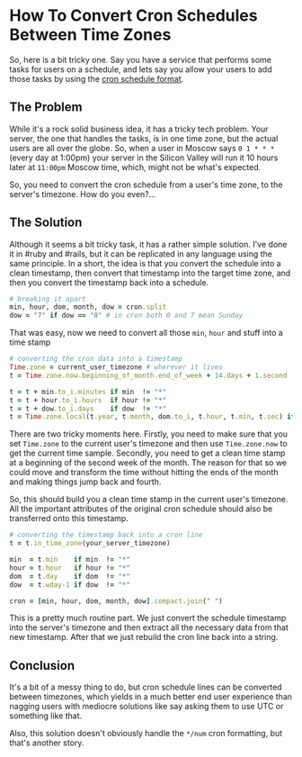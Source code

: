 # How To Convert Cron Schedules Between Time Zones

So, here is a bit tricky one. Say you have a service that performs some tasks for users on a schedule, and lets say you allow your users to add those tasks by using the [cron schedule format](http://en.wikipedia.org/wiki/Cron).

## The Problem

While it's a rock solid business idea, it has a tricky tech problem. Your server, the one that handles the tasks, is in one time zone, but the actual users are all over the globe. So, when a user in Moscow says `0 1 * * *` (every day at 1:00pm) your server in the  Silicon Valley will run it 10 hours later at `11:00pm` Moscow time, which, might not be what's expected.

So, you need to convert the cron schedule from a user's time zone, to the server's timezone. How do you even?...

## The Solution

Although it seems a bit tricky task, it has a rather simple solution. I've done it in #ruby and #rails, but it can be replicated in any language using the same principle. In a short, the idea is that you convert the schedule into a clean timestamp, then convert that timestamp into the target time zone, and then you convert the timestamp back into a schedule.

```ruby
# breaking it apart
min, hour, dom, month, dow = cron.split
dow = "7" if dow == "0" # in cron both 0 and 7 mean Sunday
```

That was easy, now we need to convert all those `min`, `hour` and stuff into a time stamp

```ruby
# converting the cron data into a timestamp
Time.zone = current_user_timezone # wherever it lives
t = Time.zone.now.beginning_of_month.end_of_week + 14.days + 1.second

t = t + min.to_i.minutes if min  != "*"
t = t + hour.to_i.hours  if hour != "*"
t = t + dow.to_i.days    if dow  != "*"
t = Time.zone.local(t.year, t.month, dom.to_i, t.hour, t.min, t.sec) if dom != "*"
```

There are two tricky moments here. Firstly, you need to make sure that you set `Time.zone` to the current user's timezone and then use `Time.zone.now` to get the current time sample. Secondly, you need to get a clean time stamp at a beginning of the second week of the month. The reason for that so we could move and transform the time without hitting the ends of the month and making things jump back and fourth.

So, this should build you a clean time stamp in the current user's timezone. All the important attributes of the original cron schedule should also be transferred onto this timestamp.

```ruby
# converting the timestamp back into a cron line
t = t.in_time_zone(your_server_timezone)

min  = t.min    if min  != "*"
hour = t.hour   if hour != "*"
dom  = t.day    if dom  != "*"
dow  = t.wday-1 if dow  != "*"

cron = [min, hour, dom, month, dow].compact.join(" ")
```

This is a pretty much routine part. We just convert the schedule timestamp into the server's timezone and then extract all the necessary data from that new timestamp. After that we just rebuild the cron line back into a string.

## Conclusion

It's a bit of a messy thing to do, but cron schedule lines can be converted between timezones, which yields in a much better end user experience than nagging users with mediocre solutions like say asking them to use UTC or something like that.

Also, this solution doesn't obviously handle the `*/num` cron formatting, but that's another story.